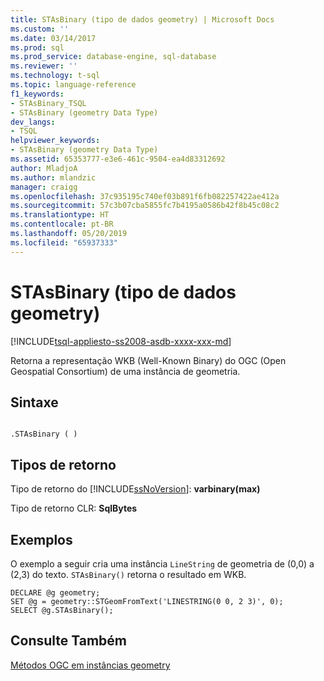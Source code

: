 ```yaml
---
title: STAsBinary (tipo de dados geometry) | Microsoft Docs
ms.custom: ''
ms.date: 03/14/2017
ms.prod: sql
ms.prod_service: database-engine, sql-database
ms.reviewer: ''
ms.technology: t-sql
ms.topic: language-reference
f1_keywords:
- STAsBinary_TSQL
- STAsBinary (geometry Data Type)
dev_langs:
- TSQL
helpviewer_keywords:
- STAsBinary (geometry Data Type)
ms.assetid: 65353777-e3e6-461c-9504-ea4d83312692
author: MladjoA
ms.author: mlandzic
manager: craigg
ms.openlocfilehash: 37c935195c740ef03b891f6fb082257422ae412a
ms.sourcegitcommit: 57c3b07cba5855fc7b4195a0586b42f8b45c08c2
ms.translationtype: HT
ms.contentlocale: pt-BR
ms.lasthandoff: 05/20/2019
ms.locfileid: "65937333"
---
```

# <a name="stasbinary-geometry-data-type"></a>STAsBinary (tipo de dados geometry)
[!INCLUDE[tsql-appliesto-ss2008-asdb-xxxx-xxx-md](../../includes/tsql-appliesto-ss2008-asdb-xxxx-xxx-md.md)]

  Retorna a representação WKB (Well-Known Binary) do OGC (Open Geospatial Consortium) de uma instância de geometria.  
 
## <a name="syntax"></a>Sintaxe  
  
```  
  
.STAsBinary ( )  
```  
  
## <a name="return-types"></a>Tipos de retorno  
 Tipo de retorno do [!INCLUDE[ssNoVersion](../../includes/ssnoversion-md.md)]: **varbinary(max)**  
  
 Tipo de retorno CLR: **SqlBytes**  
  
## <a name="examples"></a>Exemplos  
 O exemplo a seguir cria uma instância `LineString` de geometria de (0,0) a (2,3) do texto. `STAsBinary()` retorna o resultado em WKB.  
  
```  
DECLARE @g geometry;  
SET @g = geometry::STGeomFromText('LINESTRING(0 0, 2 3)', 0);  
SELECT @g.STAsBinary();  
```  
  
## <a name="see-also"></a>Consulte Também  
 [Métodos OGC em instâncias geometry](../../t-sql/spatial-geometry/ogc-methods-on-geometry-instances.md)  
  
  
